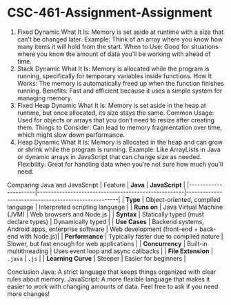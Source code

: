# CSC-461-Assignment-Assignment
1. Fixed Dynamic
What It Is: Memory is set aside at runtime with a size that can’t be changed later.
Example: Think of an array where you know how many items it will hold from the start.
When to Use: Good for situations where you know the amount of data you’ll be working with ahead of time.
2. Stack Dynamic
What It Is: Memory is allocated while the program is running, specifically for temporary variables inside functions.
How It Works: The memory is automatically freed up when the function finishes running.
Benefits: Fast and efficient because it uses a simple system for managing memory.
3. Fixed Heap Dynamic
What It Is: Memory is set aside in the heap at runtime, but once allocated, its size stays the same.
Common Usage: Used for objects or arrays that you don’t need to resize after creating them.
Things to Consider: Can lead to memory fragmentation over time, which might slow down performance.
4. Heap Dynamic
What It Is: Memory is allocated in the heap and can grow or shrink while the program is running.
Example: Like ArrayLists in Java or dynamic arrays in JavaScript that can change size as needed.
Flexibility: Great for handling data when you’re not sure how much you’ll need.

Comparing Java and JavaScript
| Feature              | **Java**                                            | **JavaScript**                                      |
|----------------------|-----------------------------------------------------|-----------------------------------------------------|
| **Type**             | Object-oriented, compiled language                 | Interpreted scripting language                      |
| **Runs on**          | Java Virtual Machine (JVM)                         | Web browsers and Node.js                           |
| **Syntax**           | Statically typed (must declare types)              | Dynamically typed                                  |
| **Use Cases**        | Backend systems, Android apps, enterprise software | Web development (front-end + back-end with Node.js)|
| **Performance**      | Typically faster due to compiled nature            | Slower, but fast enough for web applications        |
| **Concurrency**      | Built-in multithreading                            | Uses event loop and async callbacks                 |
| **File Extension**   | `.java`                                             | `.js`                                               |
| **Learning Curve**   | Steeper                                             | Easier for beginners                                |


Conclusion
Java: A strict language that keeps things organized with clear rules about memory.
JavaScript: A more flexible language that makes it easier to work with changing amounts of data.
Feel free to ask if you need more changes!

